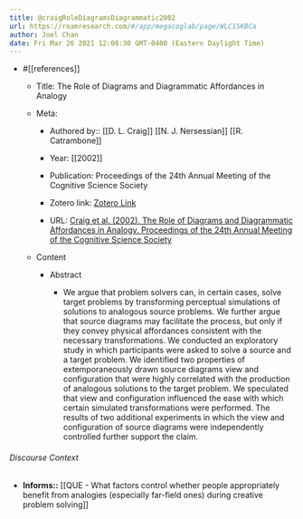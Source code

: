 ```yaml
---
title: @craigRoleDiagramsDiagrammatic2002
url: https://roamresearch.com/#/app/megacoglab/page/WLC1SKBCa
author: Joel Chan
date: Fri Mar 26 2021 12:08:30 GMT-0400 (Eastern Daylight Time)
---
```


- #[[references]]

    - Title: The Role of Diagrams and Diagrammatic Affordances in Analogy

    - Meta:

        - Authored by:: [[D. L. Craig]] [[N. J. Nersessian]] [[R. Catrambone]]

        - Year: [[2002]]

        - Publication: Proceedings of the 24th Annual Meeting of the Cognitive Science Society

        - Zotero link: [Zotero Link](zotero://select/items/1_T852U6W4)

        - URL: [Craig et al. (2002). The Role of Diagrams and Diagrammatic Affordances in Analogy. Proceedings of the 24th Annual Meeting of the Cognitive Science Society](undefined)

    - Content

        - Abstract

            - We argue that problem solvers can, in certain cases, solve target problems by transforming perceptual simulations of solutions to analogous source problems. We further argue that source diagrams may facilitate the process, but only if they convey physical affordances consistent with the necessary transformations. We conducted an exploratory study in which participants were asked to solve a source and a target problem. We identified two properties of extemporaneously drawn source diagrams view and configuration that were highly correlated with the production of analogous solutions to the target problem. We speculated that view and configuration influenced the ease with which certain simulated transformations were performed. The results of two additional experiments in which the view and configuration of source diagrams were independently controlled further support the claim.

###### Discourse Context

- **Informs::** [[QUE - What factors control whether people appropriately benefit from analogies (especially far-field ones) during creative problem solving]]
